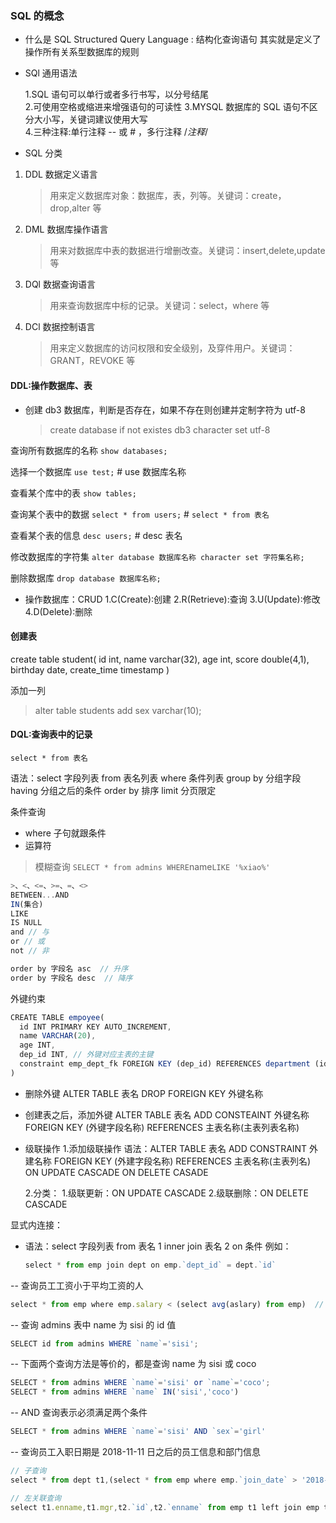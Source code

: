 ### SQL 的概念

- 什么是 SQL
  Structured Query Language : 结构化查询语句
  其实就是定义了操作所有关系型数据库的规则

- SQl 通用语法

  1.SQL 语句可以单行或者多行书写，以分号结尾  
  2.可使用空格或缩进来增强语句的可读性
  3.MYSQL 数据库的 SQL 语句不区分大小写，关键词建议使用大写  
  4.三种注释:单行注释 -- 或 # ，多行注释 /_注释_/

- SQL 分类

1. DDL 数据定义语言
   > 用来定义数据库对象：数据库，表，列等。关键词：create，drop,alter 等
2. DML 数据库操作语言
   > 用来对数据库中表的数据进行增删改查。关键词：insert,delete,update 等
3. DQl 数据查询语言
   > 用来查询数据库中标的记录。关键词：select，where 等
4. DCl 数据控制语言
   > 用来定义数据库的访问权限和安全级别，及穿件用户。关键词：GRANT，REVOKE 等

#### DDL:操作数据库、表

- 创建 db3 数据库，判断是否存在，如果不存在则创建并定制字符为 utf-8
  > create database if not existes db3 character set utf-8

查询所有数据库的名称 `show databases;`

选择一个数据库 `use test;` # use 数据库名称

查看某个库中的表 `show tables;`

查询某个表中的数据 `select * from users;` # `select * from 表名`

查看某个表的信息 `desc users;` # desc 表名

修改数据库的字符集 `alter database 数据库名称 character set 字符集名称;`

删除数据库 `drop database 数据库名称;`

- 操作数据库：CRUD
  1.C(Create):创建
  2.R(Retrieve):查询
  3.U(Update):修改
  4.D(Delete):删除

#### 创建表

create table student(
id int,
name varchar(32),
age int,
score double(4,1),
birthday date,
create_time timestamp
)

添加一列

> alter table students add sex varchar(10);

#### DQL:查询表中的记录

`select * from 表名`

语法：select 字段列表 from 表名列表 where 条件列表 group by 分组字段 having 分组之后的条件 order by 排序 limit 分页限定

条件查询

- where 子句就跟条件
- 运算符

> 模糊查询
> `SELECT * from admins WHERE`name`LIKE '%xiao%'`

```js
>、<、<=、>=、=、<>
BETWEEN...AND
IN(集合)
LIKE
IS NULL
and // 与
or // 或
not // 非

order by 字段名 asc  // 升序
order by 字段名 desc  // 降序
```

外键约束

```js
CREATE TABLE empoyee(
  id INT PRIMARY KEY AUTO_INCREMENT,
  name VARCHAR(20),
  age INT,
  dep_id INT, // 外键对应主表的主键
  constraint emp_dept_fk FOREIGN KEY (dep_id) REFERENCES department (id)  // emp_dept_fk 关联empoyee和department表，关键外键为dep_id,关联到department的id字段
)
```

- 删除外键
  ALTER TABLE 表名 DROP FOREIGN KEY 外键名称

- 创建表之后，添加外键
  ALTER TABLE 表名 ADD CONSTEAINT 外键名称 FOREIGN KEY (外键字段名称) REFERENCES 主表名称(主表列表名称)

- 级联操作 1.添加级联操作
  语法：ALTER TABLE 表名 ADD CONSTRAINT 外建名称 FOREIGN KEY (外建字段名称) REFERENCES 主表名称(主表列名) ON UPDATE CASCADE ON DELETE CASADE

  2.分类： 1.级联更新：ON UPDATE CASCADE 2.级联删除：ON DELETE CASCADE

显式内连接：

- 语法：select 字段列表 from 表名 1 inner join 表名 2 on 条件
  例如：
  ```js
  select * from emp join dept on emp.`dept_id` = dept.`id`
  ```

-- 查询员工工资小于平均工资的人

```js
select * from emp where emp.salary < (select avg(aslary) from emp)  // salary字段为emp表中的工资字段，avg(salary)为计算的平均工资
```

-- 查询 admins 表中 name 为 sisi 的 id 值

```js
SELECT id from admins WHERE `name`='sisi';
```

-- 下面两个查询方法是等价的，都是查询 name 为 sisi 或 coco

```js
SELECT * from admins WHERE `name`='sisi' or `name`='coco';
SELECT * from admins WHERE `name` IN('sisi','coco')
```

-- AND 查询表示必须满足两个条件

```js
SELECT * from admins WHERE `name`='sisi' AND `sex`='girl'
```

-- 查询员工入职日期是 2018-11-11 日之后的员工信息和部门信息

```js
// 子查询
select * from dept t1,(select * from emp where emp.`join_date` > '2018-11-11') t2 where t1.id = t2.dept_id;
```

```js
// 左关联查询
select t1.enname,t1.mgr,t2.`id`,t2.`enname` from emp t1 left join emp t2 on t1.`mgr` = t2.`id`
```
